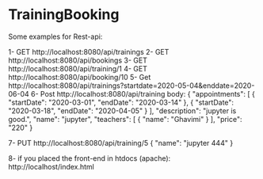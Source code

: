 # TrainingBooking

Some examples for Rest-api:

1- GET http://localhost:8080/api/trainings
2- GET http://localhost:8080/api/bookings
3- GET http://localhost:8080/api/training/1
4- GET http://localhost:8080/api/booking/10
5- Get http://localhost:8080/api/trainings?startdate=2020-05-04&enddate=2020-06-04
6- Post http://localhost:8080/api/training
body:
 {
        "appointments": [
            {
                "startDate": "2020-03-01",
                "endDate": "2020-03-14"
            },
            {
                "startDate": "2020-03-18",
                "endDate": "2020-04-05"
            }
        ],
        "description": "jupyter is good.",
        "name": "jupyter",
        "teachers": [
            {
                "name": "Ghavimi"
            }
        ],
        "price": "220"
 }

7- PUT http://localhost:8080/api/training/5
{
	"name": "jupyter 444"
}

8- if you placed the front-end in htdocs (apache):
http://localhost/index.html
